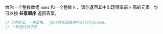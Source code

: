 给你一个整数数组 `nums` 和一个整数 `k` ，请你返回其中出现频率前 `k` 高的元素。你可以按 **任意顺序** 返回答案。

```java
// 2中算法，一种是堆。 java的化直接用ProorityQueue。
// 一种是快排思想
```

